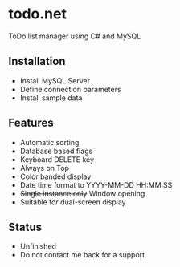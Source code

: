 # todo.net

ToDo list manager using C# and MySQL


## Installation

 - Install MySQL Server
 - Define connection parameters
 - Install sample data


## Features
 - Automatic sorting
 - Database based flags
 - Keyboard DELETE key
 - Always on Top
 - Color banded display
 - Date time format to YYYY-MM-DD HH:MM:SS
 - ~~Single instance only~~ Window opening
 - Suitable for dual-screen display


## Status

 - Unfinished
 - Do not contact me back for a support.
